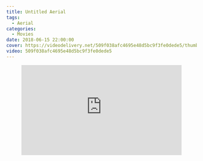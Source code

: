 ```yaml
---
title: Untitled Aerial
tags:
  - Aerial
categories:
  - Movies
date: 2018-06-15 22:00:00
cover: https://videodelivery.net/509f038afc4695e48d5bc9f3fe0dede5/thumbnails/thumbnail.jpg?time=2m2s
video: 509f038afc4695e48d5bc9f3fe0dede5
---
```


<figure>
  <div style="position: relative; padding-top: 56.25%;"><iframe src="https://iframe.videodelivery.net/509f038afc4695e48d5bc9f3fe0dede5?preload=metadata&poster=https%3A%2F%2Fvideodelivery.net%2F509f038afc4695e48d5bc9f3fe0dede5%2Fthumbnails%2Fthumbnail.jpg%3Ftime%3D2m2s%26height%3D600" style="border: none; position: absolute; top: 0; left: 0; height: 100%; width: 100%;" allow="accelerometer; gyroscope; autoplay; encrypted-media; picture-in-picture;" allowfullscreen="true"></iframe></div>
</figure>
